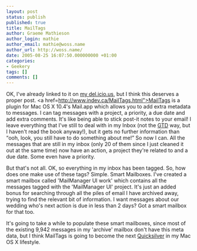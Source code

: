 ```yaml
---
layout: post
status: publish
published: true
title: MailTags
author: Graeme Mathieson
author_login: mathie
author_email: mathie@woss.name
author_url: http://woss.name/
date: 2005-08-25 16:07:50.000000000 +01:00
categories:
- Geekery
tags: []
comments: []
---
```

OK, I've already linked to it on <a href="http://del.icio.us/mathie">my del.icio.us</a>, but I think this deserves a proper post.  <a href=http://www.indev.ca/MailTags.html">MailTags</a> is a plugin for Mac OS X 10.4's Mail.app which allows you to add extra metadata to messages.  I can tag messages with a project, a priority, a due date and add extra comments.  It's like being able to stick post-it notes to your email!  I leave everything that I've still to deal with in my Inbox (not the <a href="http://en.wikipedia.org/wiki/Gtd" title="Getting Things Done">GTD</a> way, but I haven't read the book anyway!), but it gets no further information than <q>ooh, look, you still have to do something about me!</q>  So now I can.  All the messages that are still in my inbox (only 20 of them since I just cleaned it out at the same time) now have an action, a project they're related to and a due date.  Some even have a priority.

But that's not all.  OK, so everything in my inbox has been tagged.  So, how does one make use of these tags?  Simple.  Smart Mailboxes.  I've created a smart mailbox called 'MailManager UI work' which contains all the messages tagged with the 'MailManager UI' project.  It's just an added bonus for searching through all the piles of email I have archived away, trying to find the relevant bit of information.  I want messages about our wedding who's next action is due in less than 2 days?  Got a smart mailbox for that too.

It's going to take a while to populate these smart mailboxes, since most of the existing 9,942 messages in my 'archive' mailbox don't have this meta data, but I think MailTags is going to become the next <a href="http://quicksilver.blacktree.com/">Quicksilver</a> in my Mac OS X lifestyle.
